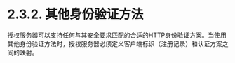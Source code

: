2.3.2. 其他身份验证方法
======================
授权服务器可以支持任何与其安全要求匹配的合适的HTTP身份验证方案。当使用其他身份验证方法时，授权服务器必须定义客户端标识（注册记录）和认证方案之间的映射。